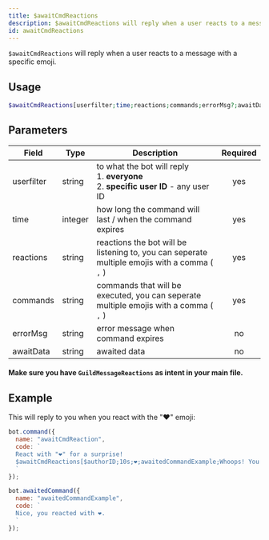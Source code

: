 ```yaml
---
title: $awaitCmdReactions 
description: $awaitCmdReactions will reply when a user reacts to a message with a specific emoji.
id: awaitCmdReactions
---
```


`$awaitCmdReactions` will reply when a user reacts to a message with a specific emoji.

## Usage

```php
$awaitCmdReactions[userfilter;time;reactions;commands;errorMsg?;awaitData?]
```

## Parameters 


| Field     | Type    | Description                                        | Required |
|-----------|---------|----------------------------------------------------| :------: |
| userfilter   | string  | to what the bot will reply <br /> 1. **everyone** <br /> 2. **specific user ID** - any user ID  | yes      |
| time    | integer  | how long the command will last / when the command expires| yes      |
| reactions    | string  | reactions the bot will be listening to, you can seperate multiple emojis with a comma ( `,` )                             | yes      |
| commands    | string  | commands that will be executed, you can seperate multiple emojis with a comma ( `,` )                               | yes      |
| errorMsg    | string  | error message when command expires                             | no      |
| awaitData    | string  | awaited data                             | no      |


#### Make sure you have `GuildMessageReactions` as intent in your main file.

## Example

This will reply to you when you react with the "❤️" emoji:

```js
bot.command({
  name: "awaitCmdReaction",
  code: `
  React with "❤️" for a surprise! 
  $awaitCmdReactions[$authorID;10s;❤️;awaitedCommandExample;Whoops! You didn't react in time..]
  `
});

bot.awaitedCommand({
  name: "awaitedCommandExample",
  code: `
  Nice, you reacted with ❤️.
  `
});
```
